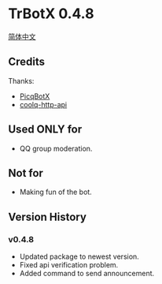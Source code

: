 # TrBotX 0.4.8

[简体中文](Docs/Readme-cn.md)

## Credits

Thanks:

- [PicqBotX](https://github.com/HyDevelop/PicqBotX)
- [coolq-http-api](https://github.com/richardchien/coolq-http-api)

## Used ONLY for

- QQ group moderation.

## Not for

- Making fun of the bot.

## Version History

### v0.4.8

- Updated package to newest version.
- Fixed api verification problem.
- Added command to send announcement.